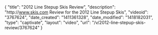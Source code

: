 {
    "title": "2012 Line Stepup Skis Review",
    "description": "http:\/\/www.skis.com Review for the 2012 Line Stepup Skis",
    "videoid": "3767624",
    "date_created": "1411361328",
    "date_modified": "1418182031",
    "type": "captivate",
    "layout": "video",
    "url": "\/v\/2012-line-stepup-skis-review\/3767624"
}